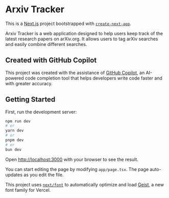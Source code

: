# Arxiv Tracker

This is a [Next.js](https://nextjs.org) project bootstrapped with [`create-next-app`](https://nextjs.org/docs/app/api-reference/cli/create-next-app).

Arxiv Tracker is a web application designed to help users keep track of the latest research papers on arXiv.org. It allows users to tag arXiv searches and easily combine different searches.

## Created with GitHub Copilot

This project was created with the assistance of [GitHub Copilot](https://github.com/features/copilot), an AI-powered code completion tool that helps developers write code faster and with greater accuracy.

## Getting Started

First, run the development server:

```bash
npm run dev
# or
yarn dev
# or
pnpm dev
# or
bun dev
```

Open [http://localhost:3000](http://localhost:3000) with your browser to see the result.

You can start editing the page by modifying `app/page.tsx`. The page auto-updates as you edit the file.

This project uses [`next/font`](https://nextjs.org/docs/app/building-your-application/optimizing/fonts) to automatically optimize and load [Geist](https://vercel.com/font), a new font family for Vercel.